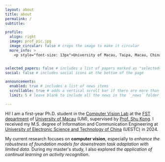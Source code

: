 ```yaml
---
layout: about
title: about
permalink: /
subtitle:

profile:
  align: right
  image: prof_pic.jpg
  image_circular: false # crops the image to make it circular
  more_info: >
    <p style="font-size: 13px">University of Macau, Taipa, Macau, China</p>


selected_papers: false # includes a list of papers marked as "selected={true}"
social: false # includes social icons at the bottom of the page

announcements:
  enabled: true # includes a list of news items
  scrollable: true # adds a vertical scroll bar if there are more than 3 news items
  limit: 5 # leave blank to include all the news in the `_news` folder

---
```


Hi! I am a first-year Ph.D. student in the [Computer Vision Lab](https://aimerykong.github.io/group.html) at the [FST department](https://www.fst.um.edu.mo/) of [University of Macau](https://www.um.edu.mo/) (UM), supervised by [Prof. Shu Kong](https://aimerykong.github.io). I received my M.S. degree of Information and Communication Engineering at [University of Electronic Science and Technology of China](https://www.uestc.edu.cn/) (UESTC) in 2024. 


My current research focuses on **computer vision**, especially to *enhance the robustness of foundation models for downstream task adaptation with limited data*. During my master's study, I also explored *the application of continual learning on activity recognition*.


<br>
<br>
